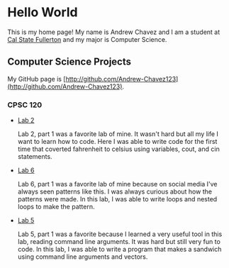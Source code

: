 # Hello World

This is my home page! My name is Andrew Chavez and I am a student at [Cal State Fullerton](http://www.fullerton.edu/) and my major is Computer Science.

## Computer Science Projects

My GitHub page is [http://github.com/Andrew-Chavez123](http://github.com/Andrew-Chavez123).

### CPSC 120

* [Lab 2](https://github.com/cpsc-pilot-fall-2022/cpsc-120-lab-02-Andrew-Chavez123)

    Lab 2, part 1 was a favorite lab of mine. It wasn't hard but all my 
    life I want to learn how to code. Here I was able to write code for
    the first time that coverted fahrenheit to celsius using variables, 
    cout, and cin statements.

* [Lab 6](https://github.com/cpsc-pilot-fall-2022/cpsc-120-lab-06-vanessa-iwaki-and-andrew-chavez)

    Lab 6, part 1 was a favorite lab of mine because on social media 
    I've always seen patterns like this. I was always curious about 
    how the patterns were made. In this lab, I was able to write loops
    and nested loops to make the pattern.

* [Lab 5](https://github.com/cpsc-pilot-fall-2022/cpsc-120-lab-05-team-2)

    Lab 5, part 1 was a favorite because I learned a very useful tool in this 
    lab, reading command line arguments. It was hard but still very fun to code.
    In this lab, I was able to write a program that makes a sandwich using command 
    line arguments and vectors. 
